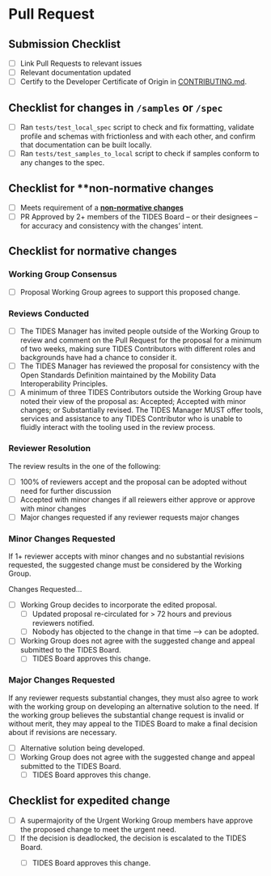# Pull Request

<!-- Before submitting a pull request, please read [CONTRIBUTING.md](CONTRIBUTING.md)-->

## Submission Checklist

- [ ] Link Pull Requests to relevant issues
- [ ] Relevant documentation updated
- [ ] Certify to the Developer Certificate of Origin in [CONTRIBUTING.md](CONTRIBUTING.md#contributor-agreement).

## Checklist for changes in `/samples` or `/spec`
<!-- Delete if not relevant -->
- [ ] Ran `tests/test_local_spec` script to check and fix formatting, validate profile and schemas with frictionless and with each other, and confirm that documentation can be built locally.
- [ ] Ran `tests/test_samples_to_local` script to check if samples conform to any changes to the spec.

## Checklist for **non-normative changes
<!-- Delete if not relevant -->
- [ ] Meets requirement of a [**non-normative changes**](https://tides-transit.org/main/governance/policies/change-management/#normative-content)
- [ ] PR Approved by 2+ members of the TIDES Board – or their designees – for accuracy and consistency with the changes’ intent.

## Checklist for **normative** changes
<!-- Delete if not relevant -->

### Working Group Consensus

- [ ] Proposal Working Group agrees to support this proposed change.

### Reviews Conducted

- [ ] The TIDES Manager has invited people outside of the Working Group to review and comment on the Pull Request for the proposal for a minimum of two weeks, making sure TIDES Contributors with different roles and backgrounds have had a chance to consider it.
- [ ] The TIDES Manager has reviewed the proposal for consistency with the Open Standards Definition maintained by the Mobility Data Interoperability Principles.
- [ ] A minimum of three TIDES Contributors outside the Working Group have noted their view of the proposal as: Accepted; Accepted with minor changes; or Substantially revised. The TIDES Manager MUST offer tools, services and assistance to any TIDES Contributor who is unable to fluidly interact with the tooling used in the review process.

### Reviewer Resolution

The review results in the one of the following:

- [ ] 100% of reviewers accept and the proposal can be adopted without need for further discussion
- [ ] Accepted with minor changes if all reiewers either approve or approve with minor changes
- [ ] Major changes requested if any reviewer requests major changes

### Minor Changes Requested

If 1+ reviewer accepts with minor changes and no substantial revisions requested, the suggested change must be considered by the Working Group.

Changes Requested...

- [ ] Working Group decides to incorporate the edited proposal.
    - [ ] Updated proposal re-circulated for > 72 hours and previous reviewers notified.
    - [ ] Nobody has objected to the change in that time --> can be adopted.
- [ ] Working Group does not agree with the suggested change and appeal submitted to the TIDES Board.
    - [ ] TIDES Board approves this change.

### Major Changes Requested

If any reviewer requests substantial changes, they must also agree to work with the working group on developing an alternative solution to the need. If the working group believes the substantial change request is invalid or without merit, they may appeal to the TIDES Board to make a final decision about if revisions are necessary.

- [ ] Alternative solution being developed.
- [ ] Working Group does not agree with the suggested change and appeal submitted to the TIDES Board.
    - [ ] TIDES Board approves this change.

## Checklist for **expedited** change
<!-- Delete if not relevant -->

- [ ] A supermajority of the Urgent Working Group members have approve the proposed change to meet the urgent need.
- [ ] If the decision is deadlocked, the decision is escalated to the TIDES Board.
    - [ ] TIDES Board approves this change.

